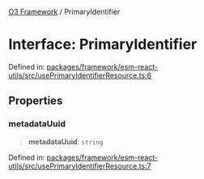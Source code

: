 [O3 Framework](../API.md) / PrimaryIdentifier

# Interface: PrimaryIdentifier

Defined in: [packages/framework/esm-react-utils/src/usePrimaryIdentifierResource.ts:6](https://github.com/openmrs/openmrs-esm-core/blob/85cde3ce59cd3d29230c98040a3f53525e808725/packages/framework/esm-react-utils/src/usePrimaryIdentifierResource.ts#L6)

## Properties

### metadataUuid

> **metadataUuid**: `string`

Defined in: [packages/framework/esm-react-utils/src/usePrimaryIdentifierResource.ts:7](https://github.com/openmrs/openmrs-esm-core/blob/85cde3ce59cd3d29230c98040a3f53525e808725/packages/framework/esm-react-utils/src/usePrimaryIdentifierResource.ts#L7)
